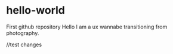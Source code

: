 # hello-world
First github repository 
Hello I am a ux wannabe transitioning from photography.

//test changes 

